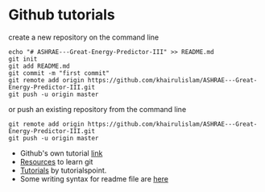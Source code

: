 # Github tutorials
create a new repository on the command line
```
echo "# ASHRAE---Great-Energy-Predictor-III" >> README.md
git init
git add README.md
git commit -m "first commit"
git remote add origin https://github.com/khairulislam/ASHRAE---Great-Energy-Predictor-III.git
git push -u origin master
```

or push an existing repository from the command line
```
git remote add origin https://github.com/khairulislam/ASHRAE---Great-Energy-Predictor-III.git
git push -u origin master
```

* Github's own tutorial [link](https://guides.github.com/)
* [Resources](https://try.github.io/) to learn git 
* [Tutorials](https://www.tutorialspoint.com/git/index.htm) by tutorialspoint.
* Some writing syntax for readme file are [here](https://kramdown.gettalong.org/syntax.html)
